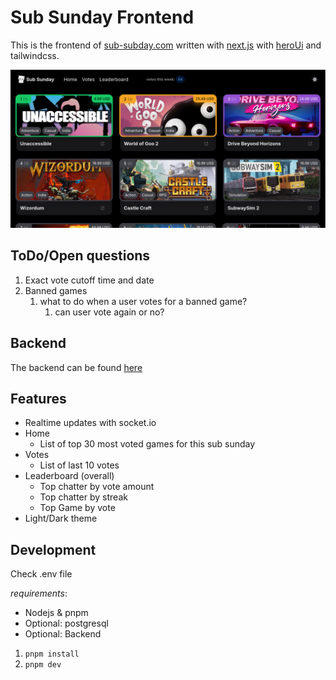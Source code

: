 # Sub Sunday Frontend

This is the frontend of [sub-subday.com](http://sub-subday.com) written with [next.js](https://nextjs.org) with [heroUi](http://heroui.com) and tailwindcss.

![image](/public/og.png)

## ToDo/Open questions

1. Exact vote cutoff time and date
2. Banned games
   1. what to do when a user votes for a banned game?
      1. can user vote again or no?

## Backend

The backend can be found [here](https://github.com/fr0gtech/subsunday-back)

## Features

- Realtime updates with socket.io
- Home
  - List of top 30 most voted games for this sub sunday
- Votes
  - List of last 10 votes
- Leaderboard (overall)
  - Top chatter by vote amount
  - Top chatter by streak
  - Top Game by vote
- Light/Dark theme

## Development

Check .env file

_requirements_:

- Nodejs & pnpm
- Optional: postgresql
- Optional: Backend

1. `pnpm install`
2. `pnpm dev`
